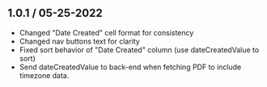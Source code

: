 ## 1.0.1 / 05-25-2022
* Changed "Date Created" cell format for consistency
* Changed nav buttons text for clarity
* Fixed sort behavior of "Date Created" column (use dateCreatedValue to sort)
* Send dateCreatedValue to back-end when fetching PDF to include timezone data.